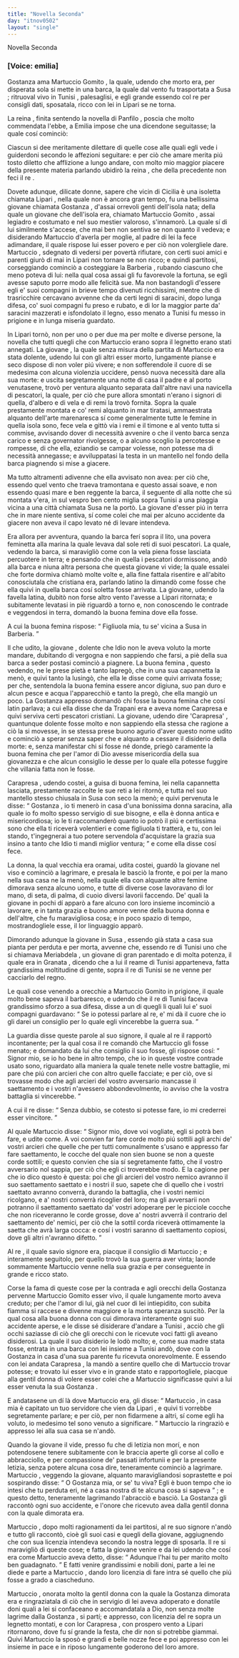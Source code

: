 ```yaml
---
title: "Novella Seconda"
day: "itnov0502"
layout: "single"
---
```

<html>
 <head>
 </head>
 <body>
  <div id="nov0502" type="novella" who="emilia">
   <head>
    Novella Seconda
   </head>
   <p>
    <h3>
     [Voice: emilia]
    </h3>
   </p>
   <argument>
    <p>
     <milestone id="p05020001"/>
     <name persref="gostanza" type="person">
      Gostanza
     </name>
     ama
     <name persref="martuccio" type="person">
      Martuccio Gomito
     </name>
     , la quale, udendo che morto era, per disperata sola si mette in una barca, la quale dal vento fu trasportata a
     <name placeref="susa" type="place">
      Susa
     </name>
     ; ritruoval vivo in
     <name placeref="tunisi" type="place">
      Tunisi
     </name>
     , palesaglisi, e egli grande essendo col re per consigli dati, sposatala, ricco con lei in
     <name placeref="lipari" type="place">
      Lipari
     </name>
     se ne torna.
    </p>
   </argument>
   <div3 type="commentary" who="author">
    <p>
     <milestone id="p05020002"/>
     La
     <name persref="fiammetta" type="person">
      reina
     </name>
     , finita sentendo la novella di
     <name persref="panfilo" type="person">
      Panfilo
     </name>
     , poscia che molto commendata l'ebbe, a
     <name persref="emilia" type="person">
      Emilia
     </name>
     impose che una dicendone seguitasse; la quale cos&iacute; cominci&ograve;:
    </p>
   </div3>
   <div3 type="commentary" who="emilia">
    <p>
     <milestone id="p05020003"/>
     Ciascun si dee meritamente dilettare di quelle cose alle quali egli vede i guiderdoni secondo le affezioni seguitare: e per ci&ograve; che amare merita pi&uacute; tosto diletto che afflizione a lungo andare, con molto mio maggior piacere della presente materia parlando ubidir&ograve; la
     <name persref="fiammetta" type="person">
      reina
     </name>
     , che della precedente non feci il
     <name persref="filostrato" type="person">
      re
     </name>
     .
    </p>
   </div3>
   <p>
    <milestone id="p05020004"/>
    Dovete adunque, dilicate donne, sapere che vicin di
    <name placeref="sicilia" type="place">
     Cicilia
    </name>
    &egrave; una isoletta chiamata
    <name placeref="lipari" type="place">
     Lipari
    </name>
    , nella quale non &egrave; ancora gran tempo, fu una bellissima giovane chiamata
    <name persref="gostanza" type="person">
     Gostanza
    </name>
    , d'assai orrevoli genti dell'isola nata; della quale un giovane che dell'isola era, chiamato
    <name persref="martuccio" type="person">
     Martuccio Gomito
    </name>
    , assai legiadro e costumato e nel suo mestier valoroso, s'innamor&ograve;.
    <milestone id="p05020005"/>
    La quale s&iacute; di lui similmente s'accese, che mai ben non sentiva se non quanto il vedeva; e disiderando
    <name persref="martuccio" type="person">
     Martuccio
    </name>
    d'averla per moglie, al padre di lei la fece adimandare, il quale rispose lui esser povero e per ci&ograve; non volergliele dare.
    <milestone id="p05020006"/>
    <name persref="martuccio" type="person">
     Martuccio
    </name>
    , sdegnato di vedersi per povert&agrave; rifiutare, con certi suoi amici e parenti giur&ograve; di mai in
    <name placeref="lipari" type="place">
     Lipari
    </name>
    non tornare se non ricco; e quindi partitosi, corseggiando cominci&ograve; a costeggiare la
    <name placeref="barberia" type="place">
     Barberia
    </name>
    , rubando ciascuno che meno poteva di lui: nella qual cosa assai gli fu favorevole la fortuna, se egli avesse saputo porre modo alle felicit&agrave; sue.
    <milestone id="p05020007"/>
    Ma non bastandogli d'essere egli e' suoi compagni in brieve tempo divenuti ricchissimi, mentre che di trasricchire cercavano avvenne che da certi legni di saracini, dopo lunga difesa, co' suoi compagni fu preso e rubato, e di lor la maggior parte da' saracini mazzerati e isfondolato il legno, esso menato a
    <name placeref="tunisi" type="place">
     Tunisi
    </name>
    fu messo in prigione e in lunga miseria guardato.
   </p>
   <p>
    <milestone id="p05020008"/>
    In
    <name placeref="lipari" type="place">
     Lipari
    </name>
    torn&ograve;, non per uno o per due ma per molte e diverse persone, la novella che tutti quegli che con
    <name persref="martuccio" type="person">
     Martuccio
    </name>
    erano sopra il legnetto erano stati annegati.
    <milestone id="p05020009"/>
    La
    <name persref="gostanza" type="person">
     giovane
    </name>
    , la quale senza misura della partita di
    <name persref="martuccio" type="person">
     Martuccio
    </name>
    era stata dolente, udendo lui con gli altri esser morto, lungamente pianse e seco dispose di non voler pi&uacute; vivere; e non sofferendole il cuore di se medesima con alcuna violenzia uccidere, pens&ograve; nuova necessit&agrave; dare alla sua morte:
    <milestone id="p05020010"/>
    e uscita segretamente una notte di casa il padre e al porto venutasene, trov&ograve; per ventura alquanto separata dall'altre navi una navicella di pescatori, la quale, per ci&ograve; che pure allora smontati n'erano i signori di quella, d'albero e di vela e di remi la trov&ograve; fornita.
    <milestone id="p05020011"/>
    Sopra la quale prestamente montata e co' remi alquanto in mar tiratasi, ammaestrata alquanto dell'arte marenaresca s&iacute; come generalmente tutte le femine in quella isola sono, fece vela e gitt&ograve; via i remi e il timone e al vento tutta si commise,
    <milestone id="p05020012"/>
    avvisando dover di necessit&agrave; avvenire o che il vento barca senza carico e senza governator rivolgesse, o a alcuno scoglio la percotesse e rompesse, di che ella, eziandio se campar volesse, non potesse ma di necessit&agrave; annegasse; e avviluppatasi la testa in un mantello nel fondo della barca piagnendo si mise a giacere.
   </p>
   <p>
    <milestone id="p05020013"/>
    Ma tutto altramenti adivenne che ella avvisato non avea: per ci&ograve; che, essendo quel vento che traeva tramontana e questo assai soave, e non essendo quasi mare e ben reggente la barca, il seguente d&iacute; alla notte che s&uacute; montata v'era, in sul vespro ben cento miglia sopra
    <name placeref="tunisi" type="place">
     Tunisi
    </name>
    a una piaggia vicina a una citt&agrave; chiamata
    <name placeref="susa" type="place">
     Susa
    </name>
    ne la port&ograve;.
    <milestone id="p05020014"/>
    La
    <name persref="gostanza" type="person">
     giovane
    </name>
    d'esser pi&uacute; in terra che in mare niente sentiva, s&iacute; come colei che mai per alcuno accidente da giacere non aveva il capo levato n&eacute; di levare intendeva.
   </p>
   <p>
    <milestone id="p05020015"/>
    Era allora per avventura, quando la barca fer&iacute; sopra il lito, una povera
    <name persref="carapresa" type="person">
     feminetta
    </name>
    alla marina la quale levava dal sole reti di suoi pescatori.
    <milestone id="p05020016"/>
    La quale, vedendo la barca, si maravigli&ograve; come con la vela piena fosse lasciata percuotere in terra; e pensando che in quella i pescatori dormissono, and&ograve; alla barca e niuna altra persona che questa
    <name persref="gostanza" type="person">
     giovane
    </name>
    vi vide; la quale essalei che forte dormiva chiam&ograve; molte volte e, alla fine fattala risentire e all'abito conosciutala che cristiana era, parlando latino la dimand&ograve; come fosse che ella quivi in quella barca cos&iacute; soletta fosse arrivata.
    <milestone id="p05020017"/>
    La giovane, udendo la favella latina, dubit&ograve; non forse altro vento l'avesse a
    <name placeref="lipari" type="place">
     Lipari
    </name>
    ritornata; e subitamente levatasi in pi&egrave; riguard&ograve; a torno e, non conoscendo le contrade e veggendosi in terra, domand&ograve; la buona femina dove ella fosse.
   </p>
   <p>
    <milestone id="p05020018"/>
    A cui la buona
    <name persref="carapresa" type="person">
     femina
    </name>
    rispose:
    <q direct="unspecified" who="carapresa">
     Figliuola mia, tu se' vicina a
     <name placeref="susa" type="place">
      Susa
     </name>
     in Barberia.
    </q>
   </p>
   <p>
    <milestone id="p05020019"/>
    Il che udito, la
    <name persref="gostanza" type="person">
     giovane
    </name>
    , dolente che Idio non le aveva voluto la morte mandare, dubitando di vergogna e non sappiendo che farsi, a pi&egrave; della sua barca a seder postasi cominci&ograve; a piagnere.
    <milestone id="p05020020"/>
    La buona
    <name persref="carapresa" type="person">
     femina
    </name>
    , questo vedendo, ne le prese piet&agrave; e tanto lapreg&ograve;, che in una sua capannetta la men&ograve;, e quivi tanto la lusing&ograve;, che ella le disse come quivi arrivata fosse; per che, sentendola la buona femina essere ancor digiuna, suo pan duro e alcun pesce e acqua l'apparecchi&ograve; e tanto la preg&ograve;, che ella mangi&ograve; un poco.
    <milestone id="p05020021"/>
    La
    <name persref="gostanza" type="person">
     Gostanza
    </name>
    appresso domand&ograve; chi fosse la buona femina che cos&iacute; latin parlava; a cui ella disse che da
    <name placeref="trapani" type="place">
     Trapani
    </name>
    era e aveva nome
    <name persref="carapresa" type="person">
     Carapresa
    </name>
    e quivi serviva certi pescatori cristiani.
    <milestone id="p05020022"/>
    La giovane, udendo dire
    <name persref="carapresa" type="person">
     'Carapresa'
    </name>
    , quantunque dolente fosse molto e non sappiendo ella stessa che ragione a ci&ograve; la si movesse, in se stessa prese buono agurio d'aver questo nome udito e cominci&ograve; a sperar senza saper che e alquanto a cessare il disiderio della morte: e, senza manifestar chi si fosse n&eacute; donde, prieg&ograve; caramente la buona femina che per l'amor di Dio avesse misericordia della sua giovanezza e che alcun consiglio le desse per lo quale ella potesse fuggire che villania fatta non le fosse.
   </p>
   <p>
    <milestone id="p05020023"/>
    <name persref="carapresa" type="person">
     Carapresa
    </name>
    , udendo costei, a guisa di buona femina, lei nella capannetta lasciata, prestamente raccolte le sue reti a lei ritorn&ograve;, e tutta nel suo mantello stesso chiusala in
    <name placeref="susa" type="place">
     Susa
    </name>
    con seco la men&ograve;; e quivi pervenuta le disse:
    <milestone id="p05020024"/>
    <q direct="unspecified">
     <name persref="gostanza" type="person">
      Gostanza
     </name>
     , io ti mener&ograve; in casa d'una bonissima donna saracina, alla quale io fo molto spesso servigio di sue bisogne, e ella &egrave; donna antica e misericordiosa; io le ti raccomander&ograve; quanto io potr&ograve; il pi&uacute; e certissima sono che ella ti ricever&agrave; volentieri e come figliuola ti tratter&agrave;, e tu, con lei stando, t'ingegnerai a tuo potere servendola d'acquistare la grazia sua insino a tanto che Idio ti mandi miglior ventura;
    </q>
    e come ella disse cos&iacute; fece.
   </p>
   <p>
    <milestone id="p05020025"/>
    La donna, la qual vecchia era oramai, udita costei, guard&ograve; la giovane nel viso e cominci&ograve; a lagrimare, e presala le basci&ograve; la fronte, e poi per la mano nella sua casa ne la men&ograve;, nella quale ella con alquante altre femine dimorava senza alcuno uomo, e tutte di diverse cose lavoravano di lor mano, di seta, di palma, di cuoio diversi lavorii faccendo.
    <milestone id="p05020026"/>
    De' quali la giovane in pochi d&iacute; appar&ograve; a fare alcuno con loro insieme incominci&ograve; a lavorare, e in tanta grazia e buono amore venne della buona donna e dell'altre, che fu maravigliosa cosa; e in poco spazio di tempo, mostrandogliele esse, il lor linguaggio appar&ograve;.
   </p>
   <p>
    <milestone id="p05020027"/>
    Dimorando adunque la giovane in
    <name placeref="susa" type="place">
     Susa
    </name>
    , essendo gi&agrave; stata a casa sua pianta per perduta e per morta, avvenne che, essendo re di
    <name placeref="tunisi" type="place">
     Tunisi
    </name>
    uno che si chiamava
    <name persref="meriabdela" type="person">
     Meriabdela
    </name>
    , un giovane di gran parentado e di molta potenza, il quale era in
    <name persref="granada" type="person">
     Granata
    </name>
    , dicendo che a lui il reame di
    <name placeref="tunisi" type="place">
     Tunisi
    </name>
    apparteneva, fatta grandissima moltitudine di gente, sopra il re di
    <name placeref="tunisi" type="place">
     Tunisi
    </name>
    se ne venne per cacciarlo del regno.
   </p>
   <p>
    <milestone id="p05020028"/>
    Le quali cose venendo a orecchie a
    <name persref="martuccio" type="person">
     Martuccio Gomito
    </name>
    in prigione, il quale molto bene sapeva il barbaresco, e udendo che il
    <name persref="meriabdela" type="person">
     re
    </name>
    di
    <name placeref="tunisi" type="place">
     Tunisi
    </name>
    faceva grandissimo sforzo a sua difesa, disse a un di quegli li quali lui e' suoi compagni guardavano:
    <q direct="unspecified" who="martuccio">
     Se io potessi parlare al re, e' mi d&agrave; il cuore che io gli darei un consiglio per lo quale egli vincerebbe la guerra sua.
    </q>
   </p>
   <p>
    <milestone id="p05020029"/>
    La guardia disse queste parole al suo signore, il quale al re il rapport&ograve; incontanente; per la qual cosa il re comand&ograve; che
    <name persref="martuccio" type="person">
     Martuccio
    </name>
    gli fosse menato; e domandato da lui che consiglio il suo fosse, gli rispose cos&iacute;:
    <milestone id="p05020030"/>
    <q direct="unspecified" who="martuccio">
     Signor mio, se io ho bene in altro tempo, che io in queste vostre contrade usato sono, riguardato alla maniera la quale tenete nelle vostre battaglie, mi pare che pi&uacute; con arcieri che con altro quelle facciate; e per ci&ograve;, ove si trovasse modo che agli arcieri del vostro avversario mancasse il saettamento e i vostri n'avessero abbondevolmente, io avviso che la vostra battaglia si vincerebbe.
    </q>
   </p>
   <p>
    <milestone id="p05020031"/>
    A cui il
    <name persref="meriabdela" type="person">
     re
    </name>
    disse:
    <q direct="unspecified" who="meriabdela">
     Senza dubbio, se cotesto si potesse fare, io mi crederrei esser vincitore.
    </q>
   </p>
   <p>
    <milestone id="p05020032"/>
    Al quale
    <name persref="martuccio" type="person">
     Martuccio
    </name>
    disse:
    <q direct="unspecified" who="martuccio">
     Signor mio, dove voi vogliate, egli si potr&agrave; ben fare, e udite come. A voi convien far fare corde molto pi&uacute; sottili agli archi de' vostri arcieri che quelle che per tutti comunalmente s'usano e appresso far fare saettamento, le cocche del quale non sien buone se non a queste corde sottili; e questo convien che sia s&iacute; segretamente fatto, che il vostro avversario nol sappia, per ci&ograve; che egli ci troverebbe modo.
     <milestone id="p05020033"/>
     E la cagione per che io dico questo &egrave; questa: poi che gli arcieri del vostro nemico avranno il suo saettamento saettato e i nostri il suo, sapete che di quello che i vostri saettato avranno converr&agrave;, durando la battaglia, che i vostri nemici ricolgano, e a' nostri converr&agrave; ricoglier del loro;
     <milestone id="p05020034"/>
     ma gli avversarii non potranno il saettamento saettato da' vostri adoperare per le picciole cocche che non riceveranno le corde grosse, dove a' nostri avverr&agrave; il contrario del saettamento de' nemici, per ci&ograve; che la sottil corda ricever&agrave; ottimamente la saetta che avr&agrave; larga cocca: e cos&iacute; i vostri saranno di saettamento copiosi, dove gli altri n'avranno difetto.
    </q>
   </p>
   <p>
    <milestone id="p05020035"/>
    Al
    <name persref="meriabdela" type="person">
     re
    </name>
    , il quale savio signore era, piacque il consiglio di
    <name persref="martuccio" type="person">
     Martuccio
    </name>
    ; e interamente seguitolo, per quello trov&ograve; la sua guerra aver vinta; laonde sommamente
    <name persref="martuccio" type="person">
     Martuccio
    </name>
    venne nella sua grazia e per conseguente in grande e ricco stato.
   </p>
   <p>
    <milestone id="p05020036"/>
    Corse la fama di queste cose per la contrada e agli orecchi della
    <name persref="gostanza" type="person">
     Gostanza
    </name>
    pervenne
    <name persref="martuccio" type="person">
     Martuccio Gomito
    </name>
    esser vivo, il quale lungamente morto aveva creduto; per che l'amor di lui, gi&agrave; nel cuor di lei intiepidito, con subita fiamma si raccese e divenne maggiore e la morta speranza suscit&ograve;.
    <milestone id="p05020037"/>
    Per la qual cosa alla buona donna con cui dimorava interamente ogni suo accidente aperse, e le disse s&eacute; disiderare d'andare a
    <name placeref="tunisi" type="place">
     Tunisi
    </name>
    , acci&ograve; che gli occhi saziasse di ci&ograve; che gli orecchi con le ricevute voci fatti gli aveano disiderosi.
    <milestone id="p05020038"/>
    La quale il suo disiderio le lod&ograve; molto; e, come sua madre stata fosse, entrata in una barca con lei insieme a
    <name placeref="tunisi" type="place">
     Tunisi
    </name>
    and&ograve;, dove con la
    <name persref="gostanza" type="person">
     Gostanza
    </name>
    in casa d'una sua parente fu ricevuta onorevolmente.
    <milestone id="p05020039"/>
    E essendo con lei andata
    <name persref="carapresa" type="person">
     Carapresa
    </name>
    , la mand&ograve; a sentire quello che di
    <name persref="martuccio" type="person">
     Martuccio
    </name>
    trovar potesse; e trovato lui esser vivo e in grande stato e rapportogliele, piacque alla gentil donna di volere esser colei che a
    <name persref="martuccio" type="person">
     Martuccio
    </name>
    significasse quivi a lui esser venuta la sua
    <name persref="gostanza" type="person">
     Gostanza
    </name>
    .
   </p>
   <p>
    <milestone id="p05020040"/>
    E andatasene un d&iacute; l&agrave; dove
    <name persref="martuccio" type="person">
     Martuccio
    </name>
    era, gli disse:
    <q direct="unspecified" who="carapresa">
     <name persref="martuccio" type="person">
      Martuccio
     </name>
     , in casa mia &egrave; capitato un tuo servidore che vien da
     <name placeref="lipari" type="place">
      Lipari
     </name>
     , e quivi ti vorrebbe segretamente parlare; e per ci&ograve;, per non fidarmene a altri, s&iacute; come egli ha voluto, io medesimo tel sono venuto a significare.
    </q>
    <name persref="martuccio" type="person">
     Martuccio
    </name>
    la ringrazi&ograve; e appresso lei alla sua casa se n'and&ograve;.
   </p>
   <p>
    <milestone id="p05020041"/>
    Quando la giovane il vide, presso fu che di letizia non mor&iacute;, e non potendosene tenere subitamente con le braccia aperte gli corse al collo e abbracciollo, e per compassione de' passati infortunii e per la presente letizia, senza potere alcuna cosa dire, teneramente cominci&ograve; a lagrimare.
    <milestone id="p05020042"/>
    <name persref="martuccio" type="person">
     Martuccio
    </name>
    , veggendo la giovane, alquanto maravigliandosi soprastette e poi sospirando disse:
    <q direct="unspecified" who="martuccio">
     O
     <name persref="gostanza" type="person">
      Gostanza
     </name>
     mia, or se' tu viva? Egli &egrave; buon tempo che io intesi che tu perduta eri, n&eacute; a casa nostra di te alcuna cosa si sapeva
    </q>
    ; e questo detto, teneramente lagrimando l'abracci&ograve; e basci&ograve;.
    <milestone id="p05020043"/>
    La
    <name persref="gostanza" type="person">
     Gostanza
    </name>
    gli raccont&ograve; ogni suo accidente, e l'onore che ricevuto avea dalla gentil donna con la quale dimorata era.
   </p>
   <p>
    <milestone id="p05020044"/>
    <name persref="martuccio" type="person">
     Martuccio
    </name>
    , dopo molti ragionamenti da lei partitosi, al re suo signore n'and&ograve; e tutto gli raccont&ograve;, cio&egrave; gli suoi casi e quegli della giovane, aggiugnendo che con sua licenzia intendeva secondo la nostra legge di sposarla.
    <milestone id="p05020045"/>
    Il re si maravigli&ograve; di queste cose; e fatta la giovane venire e da lei udendo che cos&iacute; era come
    <name persref="martuccio" type="person">
     Martuccio
    </name>
    aveva detto, disse:
    <milestone id="p05020046"/>
    <q direct="unspecified" who="meriabdela">
     Adunque l'hai tu per marito molto ben guadagnato.
    </q>
    E fatti venire grandissimi e nobili doni, parte a lei ne diede e parte a
    <name persref="martuccio" type="person">
     Martuccio
    </name>
    , dando loro licenzia di fare intra s&eacute; quello che pi&uacute; fosse a grado a ciascheduno.
   </p>
   <p>
    <milestone id="p05020047"/>
    <name persref="martuccio" type="person">
     Martuccio
    </name>
    , onorata molto la gentil
    <name persref="carapresa" type="person">
     donna
    </name>
    con la quale la
    <name persref="gostanza" type="person">
     Gostanza
    </name>
    dimorata era e ringraziatala di ci&ograve; che in servigio di lei aveva adoperato e donatile doni quali a lei si confaceano e accomandatala a Dio, non senza molte lagrime dalla
    <name persref="gostanza" type="person">
     Gostanza
    </name>
    , si part&iacute;; e appresso, con licenzia del re sopra un legnetto montati, e con lor
    <name persref="carapresa" type="person">
     Carapresa
    </name>
    , con prospero vento a
    <name placeref="lipari" type="place">
     Lipari
    </name>
    ritornarono, dove fu s&iacute; grande la festa, che dir non si potrebbe giammai.
    <milestone id="p05020048"/>
    Quivi
    <name persref="martuccio" type="person">
     Martuccio
    </name>
    la spos&ograve; e grandi e belle nozze fece e poi appresso con lei insieme in pace e in riposo lungamente goderono del loro amore.
   </p>
  </div>
 </body>
</html>
